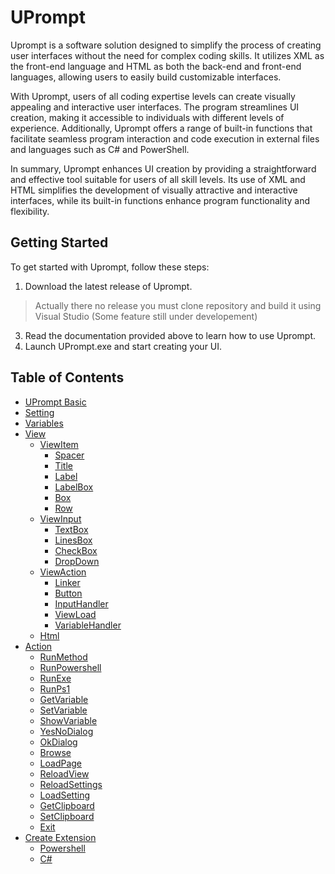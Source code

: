 # UPrompt

Uprompt is a software solution designed to simplify the process of creating user interfaces without the need for complex coding skills. It utilizes XML as the front-end language and HTML as both the back-end and front-end languages, allowing users to easily build customizable interfaces.

With Uprompt, users of all coding expertise levels can create visually appealing and interactive user interfaces. The program streamlines UI creation, making it accessible to individuals with different levels of experience. Additionally, Uprompt offers a range of built-in functions that facilitate seamless program interaction and code execution in external files and languages such as C# and PowerShell.

In summary, Uprompt enhances UI creation by providing a straightforward and effective tool suitable for users of all skill levels. Its use of XML and HTML simplifies the development of visually attractive and interactive interfaces, while its built-in functions enhance program functionality and flexibility.

## Getting Started
To get started with Uprompt, follow these steps:
1. Download the latest release of Uprompt.
> Actually there no release you must clone repository and build it using Visual Studio (Some feature still under developement)
3. Read the documentation provided above to learn how to use Uprompt.
4. Launch UPrompt.exe and start creating your UI.

## Table of Contents
- [UPrompt Basic](https://github.com/TopDeveloper29/UPrompt/blob/Post/Documentation/Basic.md)
- [Setting](https://github.com/TopDeveloper29/UPrompt/blob/Post/Documentation/Setting.md)
- [Variables](https://github.com/TopDeveloper29/UPrompt/blob/Post/Documentation/Variable.md)
- [View](https://github.com/TopDeveloper29/UPrompt/blob/Post/Documentation/View.md)
  - [ViewItem](https://github.com/TopDeveloper29/UPrompt/blob/Post/Documentation/View.md#viewitem)
    - [Spacer](https://github.com/TopDeveloper29/UPrompt/blob/Post/Documentation/View.md#spacer)
    - [Title](https://github.com/TopDeveloper29/UPrompt/blob/Post/Documentation/View.md#title)
    - [Label](https://github.com/TopDeveloper29/UPrompt/blob/Post/Documentation/View.md#label)
    - [LabelBox](https://github.com/TopDeveloper29/UPrompt/blob/Post/Documentation/View.md#labelbox)
    - [Box](https://github.com/TopDeveloper29/UPrompt/blob/Post/Documentation/View.md#box)
    - [Row](https://github.com/TopDeveloper29/UPrompt/blob/Post/Documentation/View.md#row)
  - [ViewInput](https://github.com/TopDeveloper29/UPrompt/blob/Post/Documentation/View.md#top--viewinput)
    - [TextBox](https://github.com/TopDeveloper29/UPrompt/blob/Post/Documentation/View.md#textbox)
    - [LinesBox](https://github.com/TopDeveloper29/UPrompt/blob/Post/Documentation/View.md#linesbox)
    - [CheckBox](https://github.com/TopDeveloper29/UPrompt/blob/Post/Documentation/View.md#checkbox)
    - [DropDown](https://github.com/TopDeveloper29/UPrompt/blob/Post/Documentation/View.md#dropdown)
  - [ViewAction](https://github.com/TopDeveloper29/UPrompt/blob/Post/Documentation/View.md#top--viewaction)
    - [Linker](https://github.com/TopDeveloper29/UPrompt/blob/Post/Documentation/View.md#linker)
    - [Button](https://github.com/TopDeveloper29/UPrompt/blob/Post/Documentation/View.md#button)
    - [InputHandler](https://github.com/TopDeveloper29/UPrompt/blob/Post/Documentation/View.md#inputhandler)
    - [ViewLoad](https://github.com/TopDeveloper29/UPrompt/blob/Post/Documentation/View.md#viewload)
    - [VariableHandler](https://github.com/TopDeveloper29/UPrompt/blob/Post/Documentation/View.md#variablehandler)
  - [Html](https://github.com/TopDeveloper29/UPrompt/blob/Post/Documentation/View.md#top--html)
- [Action](https://github.com/TopDeveloper29/UPrompt/blob/Post/Documentation/Action.md)
  - [RunMethod](https://github.com/TopDeveloper29/UPrompt/blob/Post/Documentation/Action.md#runmethod)
  - [RunPowershell](https://github.com/TopDeveloper29/UPrompt/blob/Post/Documentation/Action.md#runpowershell)
  - [RunExe](https://github.com/TopDeveloper29/UPrompt/blob/Post/Documentation/Action.md#runexe)
  - [RunPs1](https://github.com/TopDeveloper29/UPrompt/blob/Post/Documentation/Action.md#runps1)
  - [GetVariable](https://github.com/TopDeveloper29/UPrompt/blob/Post/Documentation/Action.md#getvariable)
  - [SetVariable](https://github.com/TopDeveloper29/UPrompt/blob/Post/Documentation/Action.md#setvariable)
  - [ShowVariable](https://github.com/TopDeveloper29/UPrompt/blob/Post/Documentation/Action.md#showvariable)
  - [YesNoDialog](https://github.com/TopDeveloper29/UPrompt/blob/Post/Documentation/Action.md#yesnodialog)
  - [OkDialog](https://github.com/TopDeveloper29/UPrompt/blob/Post/Documentation/Action.md#okdialog)
  - [Browse](https://github.com/TopDeveloper29/UPrompt/blob/Post/Documentation/Action.md#browse)
  - [LoadPage](https://github.com/TopDeveloper29/UPrompt/blob/Post/Documentation/Action.md#loadpage)
  - [ReloadView](https://github.com/TopDeveloper29/UPrompt/blob/Post/Documentation/Action.md#reloadview)
  - [ReloadSettings](https://github.com/TopDeveloper29/UPrompt/blob/Post/Documentation/Action.md#reloadsettings)
  - [LoadSetting](https://github.com/TopDeveloper29/UPrompt/blob/Post/Documentation/Action.md#loadsetting)
  - [GetClipboard](https://github.com/TopDeveloper29/UPrompt/blob/Post/Documentation/Action.md#getclipboard)
  - [SetClipboard](https://github.com/TopDeveloper29/UPrompt/blob/Post/Documentation/Action.md#setclipboard)
  - [Exit](https://github.com/TopDeveloper29/UPrompt/blob/Post/Documentation/Action.md#exit)
- [Create Extension](https://github.com/TopDeveloper29/UPrompt/blob/Post/Documentation/Extention.md)
  - [Powershell](https://github.com/TopDeveloper29/UPrompt/blob/Post/Documentation/Extention.md)
  - [C#](https://github.com/TopDeveloper29/UPrompt/blob/Post/Documentation/Extention.md)
  
